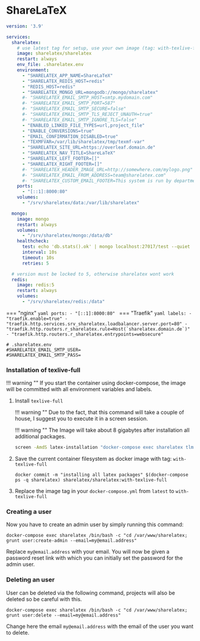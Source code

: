 # ShareLaTeX

```yaml
version: '3.9'

services:
  sharelatex:
    # use latest tag for setup, use your own image (tag: with-texlive-full) after installation 
    image: sharelatex/sharelatex
    restart: always
    env_file: .sharelatex.env
    environment:
      - "SHARELATEX_APP_NAME=ShareLaTeX"
      - "SHARELATEX_REDIS_HOST=redis"
      - "REDIS_HOST=redis"
      - "SHARELATEX_MONGO_URL=mongodb://mongo/sharelatex"
      #- "SHARELATEX_EMAIL_SMTP_HOST=smtp.mydomain.com"
      #- "SHARELATEX_EMAIL_SMTP_PORT=587"
      #- "SHARELATEX_EMAIL_SMTP_SECURE=false"
      #- "SHARELATEX_EMAIL_SMTP_TLS_REJECT_UNAUTH=true"
      #- "SHARELATEX_EMAIL_SMTP_IGNORE_TLS=false"
      - "ENABLED_LINKED_FILE_TYPES=url,project_file"
      - "ENABLE_CONVERSIONS=true"
      - "EMAIL_CONFIRMATION_DISABLED=true"
      - "TEXMFVAR=/var/lib/sharelatex/tmp/texmf-var"
      - "SHARELATEX_SITE_URL=https://overleaf.domain.de"
      - "SHARELATEX_NAV_TITLE=ShareLaTeX"
      - "SHARELATEX_LEFT_FOOTER=[]"
      - "SHARELATEX_RIGHT_FOOTER=[]"
      #- "SHARELATEX_HEADER_IMAGE_URL=http://somewhere.com/mylogo.png"
      #- "SHARELATEX_EMAIL_FROM_ADDRESS=team@sharelatex.com"
      #- "SHARELATEX_CUSTOM_EMAIL_FOOTER=This system is run by department x"
    ports:
      - "[::1]:8000:80"
    volumes:
      - "/srv/sharelatex/data:/var/lib/sharelatex"

  mongo:
    image: mongo
    restart: always
    volumes:
      - "/srv/sharelatex/mongo:/data/db"
    healthcheck:
      test: echo 'db.stats().ok' | mongo localhost:27017/test --quiet
      interval: 10s
      timeout: 10s
      retries: 5

  # version must be locked to 5, otherwise sharelatex wont work
  redis:
    image: redis:5
    restart: always
    volumes:
      - "/srv/sharelatex/redis:/data"
```

=== "nginx"
    ```yaml
        ports:
          - "[::1]:8000:80"
    ```
=== "Traefik"
    ```yaml
        labels:
          - "traefik.enable=true"
          - "traefik.http.services.srv_sharelatex.loadbalancer.server.port=80"
          - "traefik.http.routers.r_sharelatex.rule=Host(`sharelatex.domain.de`)"
          - "traefik.http.routers.r_sharelatex.entrypoints=websecure"
    ```

```shell
# .sharelatex.env
#SHARELATEX_EMAIL_SMTP_USER=
#SHARELATEX_EMAIL_SMTP_PASS=
```

### Installation of texlive-full
!!! warning ""
    If you start the container using docker-compose, the image will be committed with all environment variables and labels.

1. Install `texlive-full`
   
    !!! warning ""
        Due to the fact, that this command will take a couple of house, I suggest you to execute it in a screen session.

    !!! warning ""
        The Image will take about 8 gigabytes after installation all additional packages.

    ```sh
    screen -AmdS latex-installation "docker-compose exec sharelatex tlmgr update --self; tlmgr install scheme-full"
    ```

2. Save the current container filesystem as docker image with tag: `with-texlive-full`

    ```shell
    docker commit -m "installing all latex packages" $(docker-compose ps -q sharelatex) sharelatex/sharelatex:with-texlive-full
    ```

3. Replace the image tag in your `docker-compose.yml` from `latest` to `with-texlive-full`

### Creating a user

Now you have to create an admin user by simply running this command:

```shell
docker-compose exec sharelatex /bin/bash -c "cd /var/www/sharelatex; grunt user:create-admin --email=my@email.address"
```

Replace `my@email.address` with your email. You will now be given a password reset link with which you can initially set the password for the admin user.

### Deleting an user

User can be deleted via the following command, projects will also be deleted so be careful with this.

```shell
docker-compose exec sharelatex /bin/bash -c "cd /var/www/sharelatex; grunt user:delete --email=my@email.address"
```

Change here the email `my@email.address` with the email of the user you want to delete.